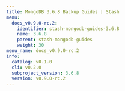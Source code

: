 ```yaml
---
title: MongoDB 3.6.8 Backup Guides | Stash
menu:
  docs_v0.9.0-rc.2:
    identifier: stash-mongodb-guides-3.6.8
    name: 3.6.8
    parent: stash-mongodb-guides
    weight: 30
menu_name: docs_v0.9.0-rc.2
info:
  catalog: v0.1.0
  cli: v0.2.0
  subproject_version: 3.6.8
  version: v0.9.0-rc.2
---
```


